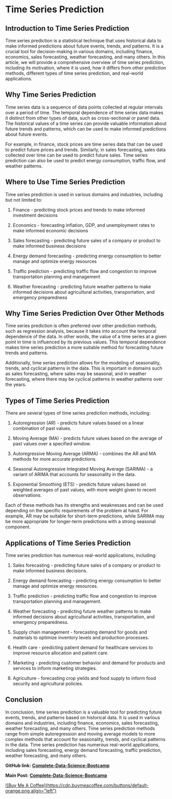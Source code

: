 # Time Series Prediction

## Introduction to Time Series Prediction

Time series prediction is a statistical technique that uses historical data to make informed predictions about future events, trends, and patterns. It is a crucial tool for decision-making in various domains, including finance, economics, sales forecasting, weather forecasting, and many others. In this article, we will provide a comprehensive overview of time series prediction, including its motivation, where it is used, how it differs from other prediction methods, different types of time series prediction, and real-world applications.

## Why Time Series Prediction

Time series data is a sequence of data points collected at regular intervals over a period of time. The temporal dependence of time series data makes it distinct from other types of data, such as cross-sectional or panel data. The historical values of a time series can provide valuable information about future trends and patterns, which can be used to make informed predictions about future events.

For example, in finance, stock prices are time series data that can be used to predict future prices and trends. Similarly, in sales forecasting, sales data collected over time can be used to predict future sales. Time series prediction can also be used to predict energy consumption, traffic flow, and weather patterns.

## Where to Use Time Series Prediction

Time series prediction is used in various domains and industries, including but not limited to:

1. Finance - predicting stock prices and trends to make informed investment decisions
    
2. Economics - forecasting inflation, GDP, and unemployment rates to make informed economic decisions
    
3. Sales forecasting - predicting future sales of a company or product to make informed business decisions
    
4. Energy demand forecasting - predicting energy consumption to better manage and optimize energy resources
    
5. Traffic prediction - predicting traffic flow and congestion to improve transportation planning and management
    
6. Weather forecasting - predicting future weather patterns to make informed decisions about agricultural activities, transportation, and emergency preparedness
    

## Why Time Series Prediction Over Other Methods

Time series prediction is often preferred over other prediction methods, such as regression analysis, because it takes into account the temporal dependence of the data. In other words, the value of a time series at a given point in time is influenced by its previous values. This temporal dependence makes time series prediction a more suitable method for forecasting future trends and patterns.

Additionally, time series prediction allows for the modeling of seasonality, trends, and cyclical patterns in the data. This is important in domains such as sales forecasting, where sales may be seasonal, and in weather forecasting, where there may be cyclical patterns in weather patterns over the years.

## Types of Time Series Prediction

There are several types of time series prediction methods, including:

1. Autoregression (AR) - predicts future values based on a linear combination of past values.
    
2. Moving Average (MA) - predicts future values based on the average of past values over a specified window.
    
3. Autoregressive Moving Average (ARMA) - combines the AR and MA methods for more accurate predictions.
    
4. Seasonal Autoregressive Integrated Moving Average (SARIMA) - a variant of ARIMA that accounts for seasonality in the data.
    
5. Exponential Smoothing (ETS) - predicts future values based on weighted averages of past values, with more weight given to recent observations.
    

Each of these methods has its strengths and weaknesses and can be used depending on the specific requirements of the problem at hand. For example, AR may be suitable for short-term predictions, while SARIMA may be more appropriate for longer-term predictions with a strong seasonal component.

## Applications of Time Series Prediction

Time series prediction has numerous real-world applications, including:

1. Sales forecasting - predicting future sales of a company or product to make informed business decisions.
    
2. Energy demand forecasting - predicting energy consumption to better manage and optimize energy resources.
    
3. Traffic prediction - predicting traffic flow and congestion to improve transportation planning and management.
    
4. Weather forecasting - predicting future weather patterns to make informed decisions about agricultural activities, transportation, and emergency preparedness.
    
5. Supply chain management - forecasting demand for goods and materials to optimize inventory levels and production processes.
    
6. Health care - predicting patient demand for healthcare services to improve resource allocation and patient care.
    
7. Marketing - predicting customer behavior and demand for products and services to inform marketing strategies.
    
8. Agriculture - forecasting crop yields and food supply to inform food security and agricultural policies.
    

## Conclusion

In conclusion, time series prediction is a valuable tool for predicting future events, trends, and patterns based on historical data. It is used in various domains and industries, including finance, economics, sales forecasting, weather forecasting, and many others. Time series prediction methods range from simple autoregression and moving average models to more complex methods that account for seasonality, trends, and cyclical patterns in the data. Time series prediction has numerous real-world applications, including sales forecasting, energy demand forecasting, traffic prediction, weather forecasting, and many others.

**GitHub link:** [**Complete-Data-Science-Bootcamp**](https://github.com/anurag629/Complete-Data-Science-Bootcamp)

**Main Post:** [**Complete-Data-Science-Bootcamp**](https://anurag629.hashnode.dev/complete-data-science-roadmap-from-noob-to-expert)

[![Buy Me A Coffee](https://cdn.buymeacoffee.com/buttons/default-orange.png align="left")](https://www.buymeacoffee.com/anurag629)